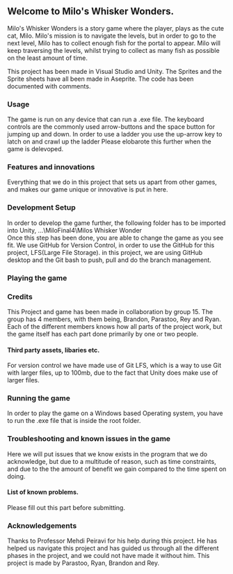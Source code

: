 ## Welcome to Milo's Whisker Wonders. 
Milo's Whisker Wonders is a story game where the player, plays as the cute cat, Milo. Milo's mission is to navigate the levels, but in order to go to the next level, Milo has to collect enough fish for the portal to appear. Milo will keep traversing the levels, whilst trying to collect as many fish as possible on the least amount of time. 


This project has been made in Visual Studio and Unity. The Sprites and the Sprite sheets have all been made in Aseprite. 
The code has been documented with comments. 

### Usage
The game is run on any device that can run a .exe file. 
The keyboard controls are the commonly used arrow-buttons and the space button for jumping up and down. In order to use a ladder you use the up-arrow key to latch on and crawl up the ladder
Please elobarote this further when the game is delevoped. 

### Features and innovations
Everything that we do in this project that sets us apart from other games, and makes our game unique or innovative is put in here. 

### Development Setup
In order to develop the game further, the following folder has to be imported into Unity, ...\MiloFinal4\Milos Whisker Wonder  
Once this step has been done, you are able to change the game as you see fit. 
We use GitHub for Version Control, in order to use the GitHub for this project, LFS(Large File Storage). in this project, we are using GitHub desktop and the Git bash to push, pull and do the branch management. 
### Playing the game

### Credits
This Project and game has been made in collaboration by group 15. The group has 4 members, with them being, Brandon, Parastoo, Rey and Ryan. Each of the different members knows how all parts of the project work, but the game itself has each part done primarily by one or two people. 

#### Third party assets, libaries etc. 
For version control we have made use of Git LFS, which is a way to use Git with larger files, up to 100mb, due to the fact that Unity does make use of larger files. 

### Running the game
In order to play the game on a Windows based Operating system, you have to run the .exe file that is inside the root folder. 


### Troubleshooting and known issues in the game
Here we will put issues that we know exists in the program that we do acknowledge, but due to a multitude of reason, such as time constraints, and due to the the amount of benefit we gain compared to the time spent on doing. 
#### List of known problems. 
Please fill out this part before submitting. 

### Acknowledgements
Thanks to Professor Mehdi Peiravi for his help during this project. He has helped us navigate this project and has guided us through all the different phases in the project, and we could not have made it without him. 
This project is made by Parastoo, Ryan, Brandon and Rey.  

